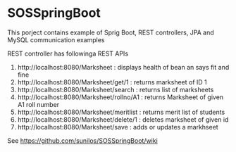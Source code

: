 # SOSSpringBoot

This porject contains example of Sprig Boot, REST controllers, JPA and MySQL communication examples 

REST controller has followinga REST APIs 

1. http://localhost:8080/Marksheet : displays health of bean an says fit and fine
1. http://localhost:8080/Marksheet/get/1 : returns marksheet of ID 1
1. http://localhost:8080/Marksheet/search : returns list of marksheets
1. http://localhost:8080/Marksheet/rollno/A1 : returns Marksheet of given A1 roll number
1. http://localhost:8080/Marksheet/meritlist : returns merit list of students
1. http://localhost:8080/Marksheet/delete/1 : deletes marksheet of given id
1. http://localhost:8080/Marksheet/save : adds or updates a markhseet

See https://github.com/sunilos/SOSSpringBoot/wiki


